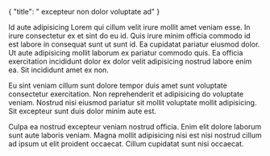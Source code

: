 {
  "title": " excepteur non dolor voluptate ad"
}

Id aute adipisicing Lorem qui cillum velit irure mollit amet veniam esse. In irure consectetur ex et sint do eu id. Quis irure minim officia commodo id est labore in consequat sunt ut sunt id. Ea cupidatat pariatur eiusmod dolor. Ut aute adipisicing mollit laborum ex pariatur commodo quis. Ea officia exercitation incididunt dolor ex dolor velit adipisicing nostrud labore enim ea. Sit incididunt amet ex non.

Eu sint veniam cillum sunt dolore tempor duis amet sunt voluptate consectetur exercitation. Non reprehenderit et adipisicing do voluptate veniam. Nostrud nisi eiusmod pariatur sit mollit voluptate mollit adipisicing. Sit excepteur sunt duis dolor minim aute est.

Culpa ea nostrud excepteur veniam nostrud officia. Enim elit dolore laborum sunt aute laboris veniam. Magna mollit adipisicing nisi est nisi nostrud cillum ad ipsum ut elit proident occaecat. Cillum cupidatat sunt nisi occaecat.